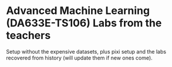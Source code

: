 # Advanced Machine Learning (DA633E-TS106) Labs from the teachers

Setup without the expensive datasets, plus pixi setup and the labs recovered from history (will update them if new ones come).